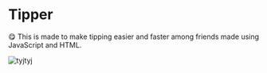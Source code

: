 # Tipper
😋 This is made to make tipping easier and faster among friends made using JavaScript and HTML.


![tyjtyj](https://user-images.githubusercontent.com/101601240/176084430-bf321efc-f92a-4b6e-983f-d7d062998275.png)
